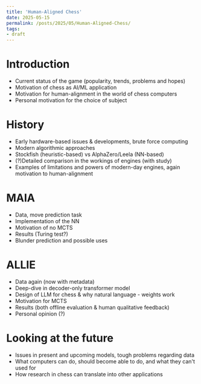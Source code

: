 ```yaml
---
title: 'Human-Aligned Chess'
date: 2025-05-15
permalink: /posts/2025/05/Human-Aligned-Chess/
tags:
- draft
---
```


Introduction
===========

- Current status of the game (popularity, trends, problems and hopes)
- Motivation of chess as AI/ML application
- Motivation for human-alignment in the world of chess computers
- Personal motivation for the choice of subject

History
==========

- Early hardware-based issues & developments, brute force computing
- Modern algorithmic approaches
- Stockfish (heuristic-based) vs AlphaZero/Leela (NN-based)
- (?)Detailed comparison in the workings of engines (with study)
- Examples of limitations and powers of modern-day engines, again motivation to human-alignment

MAIA
==========

- Data, move prediction task
- Implementation of the NN
- Motivation of no MCTS
- Results (Turing test?)
- Blunder prediction and possible uses

ALLIE
==========

- Data again (now with metadata)
- Deep-dive in decoder-only transformer model
- Design of LLM for chess & why natural language - weights work
- Motivation for MCTS
- Results (both offline evaluation & human qualitative feedback)
- Personal opinion (?)

Looking at the future
==========

- Issues in present and upcoming models, tough problems regarding data
- What computers can do, should become able to do, and what they can't used for
- How research in chess can translate into other applications

